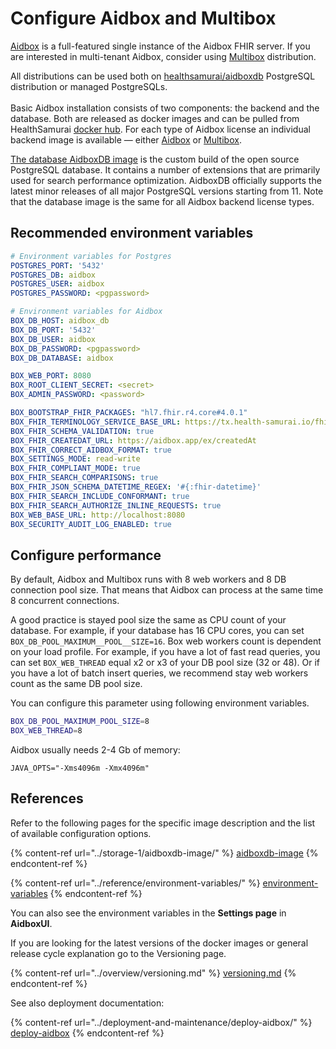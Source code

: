 # Configure Aidbox and Multibox

[Aidbox](https://hub.docker.com/r/healthsamurai/aidboxone) is a full-featured single instance of the Aidbox FHIR server. If you are interested in multi-tenant Aidbox, consider using [Multibox](https://hub.docker.com/r/healthsamurai/multibox) distribution.

All distributions can be used both on [healthsamurai/aidboxdb](https://hub.docker.com/r/healthsamurai/aidboxdb) PostgreSQL distribution or managed PostgreSQLs.\
\
Basic Aidbox installation consists of two components: the backend and the database. Both are released as docker images and can be pulled from HealthSamurai [docker hub](https://hub.docker.com/u/healthsamurai). For each type of Aidbox license an individual backend image is available — either [Aidbox](https://hub.docker.com/r/healthsamurai/aidboxone) or [Multibox](https://hub.docker.com/r/healthsamurai/multibox).

[The database AidboxDB image](https://hub.docker.com/r/healthsamurai/aidboxdb) is the custom build of the open source PostgreSQL database. It contains a number of extensions that are primarily used for search performance optimization. AidboxDB officially supports the latest minor releases of all major PostgreSQL versions starting from 11. Note that the database image is the same for all Aidbox backend license types.

## Recommended environment variables

```yaml
# Environment variables for Postgres
POSTGRES_PORT: '5432'
POSTGRES_DB: aidbox
POSTGRES_USER: aidbox
POSTGRES_PASSWORD: <pgpassword>

# Environment variables for Aidbox
BOX_DB_HOST: aidbox_db
BOX_DB_PORT: '5432'
BOX_DB_USER: aidbox
BOX_DB_PASSWORD: <pgpassword>
BOX_DB_DATABASE: aidbox

BOX_WEB_PORT: 8080
BOX_ROOT_CLIENT_SECRET: <secret>
BOX_ADMIN_PASSWORD: <password>

BOX_BOOTSTRAP_FHIR_PACKAGES: "hl7.fhir.r4.core#4.0.1"
BOX_FHIR_TERMINOLOGY_SERVICE_BASE_URL: https://tx.health-samurai.io/fhir
BOX_FHIR_SCHEMA_VALIDATION: true
BOX_FHIR_CREATEDAT_URL: https://aidbox.app/ex/createdAt
BOX_FHIR_CORRECT_AIDBOX_FORMAT: true
BOX_SETTINGS_MODE: read-write
BOX_FHIR_COMPLIANT_MODE: true
BOX_FHIR_SEARCH_COMPARISONS: true
BOX_FHIR_JSON_SCHEMA_DATETIME_REGEX: '#{:fhir-datetime}'
BOX_FHIR_SEARCH_INCLUDE_CONFORMANT: true
BOX_FHIR_SEARCH_AUTHORIZE_INLINE_REQUESTS: true
BOX_WEB_BASE_URL: http://localhost:8080
BOX_SECURITY_AUDIT_LOG_ENABLED: true
```

## Configure performance

By default, Aidbox and Multibox runs with 8 web workers and 8 DB connection pool size. That means that Aidbox can process at the same time 8 concurrent connections.

A good practice is stayed pool size the same as CPU count of your database. For example, if your database has 16 CPU cores, you can set `BOX_DB_POOL_MAXIMUM__POOL__SIZE=16`. Box web workers count is dependent on your load profile. For example, if you have a lot of fast read queries, you can set `BOX_WEB_THREAD` equal x2 or x3 of your DB pool size (32 or 48). Or if you have a lot of batch insert queries, we recommend stay web workers count as the same DB pool size.

You can configure this parameter using following environment variables.

```bash
BOX_DB_POOL_MAXIMUM_POOL_SIZE=8
BOX_WEB_THREAD=8
```

Aidbox usually needs 2-4 Gb of memory:

```
JAVA_OPTS="-Xms4096m -Xmx4096m"
```

## References

Refer to the following pages for the specific image description and the list of available configuration options.

{% content-ref url="../storage-1/aidboxdb-image/" %}
[aidboxdb-image](../storage-1/aidboxdb-image/)
{% endcontent-ref %}

{% content-ref url="../reference/environment-variables/" %}
[environment-variables](../reference/environment-variables/)
{% endcontent-ref %}

You can also see the environment variables in the **Settings page** in **AidboxUI**.

If you are looking for the latest versions of the docker images or general release cycle explanation go to the Versioning page.

{% content-ref url="../overview/versioning.md" %}
[versioning.md](../overview/versioning.md)
{% endcontent-ref %}

See also deployment documentation:

{% content-ref url="../deployment-and-maintenance/deploy-aidbox/" %}
[deploy-aidbox](../deployment-and-maintenance/deploy-aidbox/)
{% endcontent-ref %}

